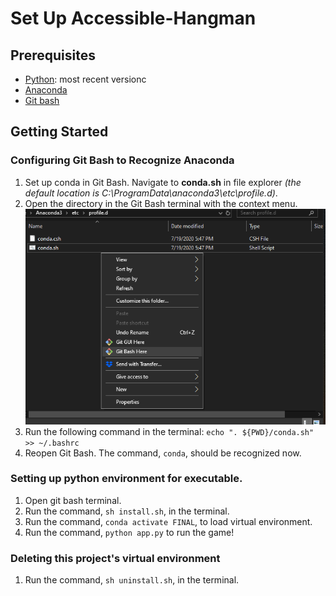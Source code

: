 ﻿# Set Up Accessible-Hangman
## Prerequisites
- [Python](https://www.python.org/): most recent versionc
- [Anaconda](https://www.anaconda.com/)
- [Git bash](https://git-scm.com/downloads)
## Getting Started
### Configuring Git Bash to Recognize Anaconda
1. Set up conda in Git Bash. Navigate to **conda.sh** in file explorer *(the default location is C:\ProgramData\anaconda3\etc\profile.d)*.
2. Open the directory in the Git Bash terminal with the context menu.
![Image](https://github.com/Simon-Blamo/accessible-hangman/blob/main/assets/000.png)
3. Run the following command in the terminal: `echo ". ${PWD}/conda.sh" >> ~/.bashrc`
4. Reopen Git Bash. The command, `conda`, should be recognized now.
### Setting up python environment for executable.
1. Open git bash terminal.
2. Run the command, `sh install.sh`, in the terminal.
3. Run the command, `conda activate FINAL`, to load virtual environment.
4. Run the command, `python app.py` to run the game!
### Deleting this project's virtual environment
1. Run the command, `sh uninstall.sh`, in the terminal.



